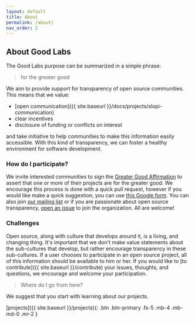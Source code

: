 ```yaml
---
layout: default
title: About
permalink: /about/
nav_order: 2
---
```


## About Good Labs

The Good Labs purpose can be summarized in a simple phrase:

> for the greater good

We aim to provide support for transparency of open source communities. This means that
we value:

 - [open communication]({{ site.baseurl }}/docs/projects/slopi-communication)
 - clear incentives
 - disclosure of funding or conflicts on interest

and take initiative to help communities to make this information easily accessible.
With this kind of transparency, we can foster a healthy environment for software development. 

### How do I participate?

We invite interested communities to sign the 
[Greater Good Affirmation](https://good-labs.github.io/greater-good-affirmation/) to
assert that one or more of their projects are for the greater good. We encourage
this process is done with a quick pull request, however if you would like make
a quick suggestion, you can use [this Google form](https://forms.gle/xkG4CvwhJEzThCjN7).
You can also join [our mailing list](mailto:good-labs@murmur.csail.mit.edu) or 
if you are passionate about open source transparency, 
[open an issue](https://www.github.com/good-labs/good-labs.github.io) to join the
organization. All are welcome!

### Challenges

Open source, along with culture that develops around it, is a living, and changing thing. It's important that we don't make value statements about
the sub-cultures that develop, but rather encourage transparency in these sub-cultures. If a user chooses to participate in an open source project,
all of this information should be available to him or her. If you would like to [to contribute]({{ site.baseurl }}/contribute) your issues, thoughts, 
and questions, we encourage and welcome your participation.

> Where do I go from here?

We suggest that you start with learning about our projects.

[projects]({{ site.baseurl }}/projects){: .btn .btn-primary .fs-5 .mb-4 .mb-md-0 .mr-2 }
